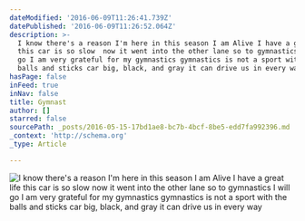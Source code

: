 ```yaml
---
dateModified: '2016-06-09T11:26:41.739Z'
datePublished: '2016-06-09T11:26:52.064Z'
description: >-
  I know there's a reason I'm here in this season I am Alive I have a great life
  this car is so slow  now it went into the other lane so to gymnastics I will
  go I am very grateful for my gymnastics gymnastics is not a sport with the
  balls and sticks car big, black, and gray it can drive us in every way
hasPage: false
inFeed: true
inNav: false
title: Gymnast
author: []
starred: false
sourcePath: _posts/2016-05-15-17bd1ae8-bc7b-4bcf-8be5-edd7fa992396.md
_context: 'http://schema.org'
_type: Article

---
```

![I know there's a reason I'm here in this season I am Alive I have a great life this car is so slow  now it went into the other lane so to gymnastics I will go I am very grateful for my gymnastics gymnastics is not a sport with the balls and sticks car big, black, and gray it can drive us in every way](https://s3-us-west-2.amazonaws.com/the-grid-img/p/cd2254b13fe0ecc1e13036194909a66edbdaa7aa.jpg)